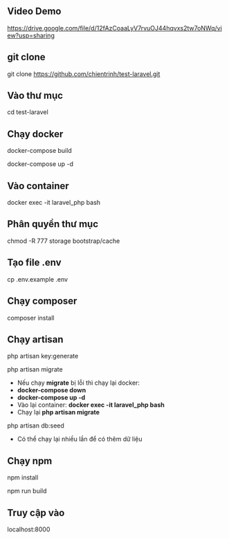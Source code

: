 ## Video Demo
https://drive.google.com/file/d/12fAzCoaaLyV7rvuOJ44hqvxs2tw7oNWq/view?usp=sharing

## git clone
git clone https://github.com/chientrinh/test-laravel.git

## Vào thư mục
cd test-laravel

## Chạy docker
docker-compose build

docker-compose up -d

## Vào container
docker exec -it laravel_php bash

## Phân quyền thư mục
chmod -R 777 storage bootstrap/cache

## Tạo file .env
cp .env.example .env

## Chạy composer
composer install

## Chạy artisan
php artisan key:generate

php artisan migrate

- Nếu chạy **migrate** bị lỗi thì chạy lại docker:
- **docker-compose down**
- **docker-compose up -d**
- Vào lại container: **docker exec -it laravel_php bash**
- Chạy lại **php artisan migrate**

php artisan db:seed
 - Có thể chạy lại nhiều lần để có thêm dữ liệu

## Chạy npm
npm install

npm run build

## Truy cập vào
localhost:8000
